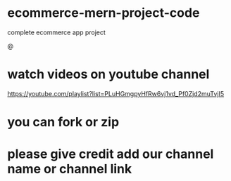 # ecommerce-mern-project-code
complete ecommerce app project

@
# watch videos on youtube channel
https://youtube.com/playlist?list=PLuHGmgpyHfRw6vj1vd_Pf0Zjd2muTvjI5

# you can fork or zip
# please give credit add our channel name or channel link

